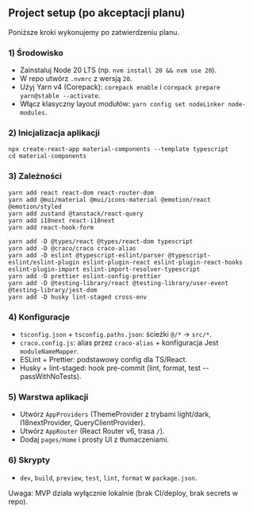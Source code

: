 ## Project setup (po akceptacji planu)

Poniższe kroki wykonujemy po zatwierdzeniu planu.

### 1) Środowisko
- Zainstaluj Node 20 LTS (np. `nvm install 20 && nvm use 20`).
- W repo utwórz `.nvmrc` z wersją `20`.
- Użyj Yarn v4 (Corepack): `corepack enable` i `corepack prepare yarn@stable --activate`.
- Włącz klasyczny layout modułów: `yarn config set nodeLinker node-modules`.

### 2) Inicjalizacja aplikacji
```
npx create-react-app material-components --template typescript
cd material-components
```

### 3) Zależności
```
yarn add react react-dom react-router-dom
yarn add @mui/material @mui/icons-material @emotion/react @emotion/styled
yarn add zustand @tanstack/react-query
yarn add i18next react-i18next
yarn add react-hook-form

yarn add -D @types/react @types/react-dom typescript
yarn add -D @craco/craco craco-alias
yarn add -D eslint @typescript-eslint/parser @typescript-eslint/eslint-plugin eslint-plugin-react eslint-plugin-react-hooks eslint-plugin-import eslint-import-resolver-typescript
yarn add -D prettier eslint-config-prettier
yarn add -D @testing-library/react @testing-library/user-event @testing-library/jest-dom
yarn add -D husky lint-staged cross-env
```

### 4) Konfiguracje
- `tsconfig.json` + `tsconfig.paths.json`: ścieżki `@/*` → `src/*`.
- `craco.config.js`: alias przez `craco-alias` + konfiguracja Jest `moduleNameMapper`.
- ESLint + Prettier: podstawowy config dla TS/React.
- Husky + lint-staged: hook pre-commit (lint, format, test --passWithNoTests).

### 5) Warstwa aplikacji
- Utwórz `AppProviders` (ThemeProvider z trybami light/dark, I18nextProvider, QueryClientProvider).
- Utwórz `AppRouter` (React Router v6, trasa `/`).
- Dodaj `pages/Home` i prosty UI z tłumaczeniami.

### 6) Skrypty
- `dev`, `build`, `preview`, `test`, `lint`, `format` w `package.json`.

Uwaga: MVP działa wyłącznie lokalnie (brak CI/deploy, brak secrets w repo).


